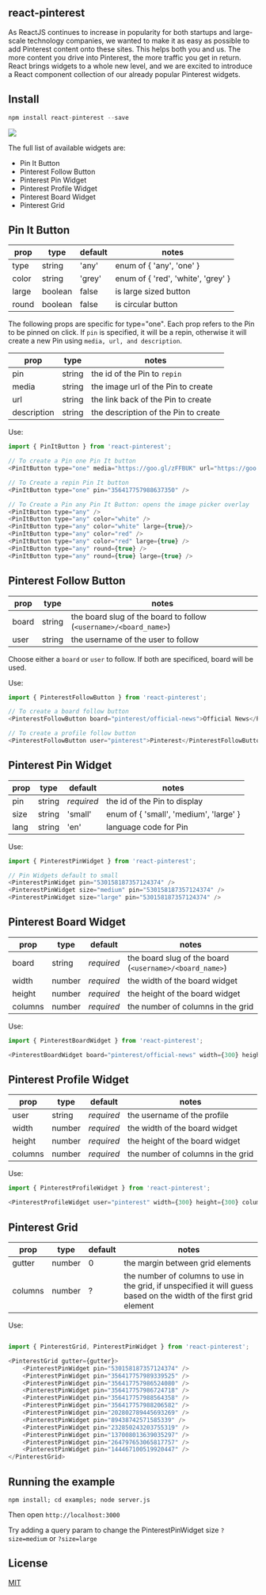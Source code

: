 ## react-pinterest

As ReactJS continues to increase in popularity for both startups and large-scale technology companies, we wanted to make it as easy as possible to add Pinterest content onto these sites. This helps both you and us. The more content you drive into Pinterest, the more traffic you get in return. React brings widgets to a whole new level, and we are excited to introduce a React component collection of our already popular Pinterest widgets.

## Install

``` js
npm install react-pinterest --save
```

![](https://raw.githubusercontent.com/pinterest/react-pinterest/master/examples/images/demo.png)

The full list of available widgets are:
  - Pin It Button
  - Pinterest Follow Button
  - Pinterest Pin Widget
  - Pinterest Profile Widget
  - Pinterest Board Widget
  - Pinterest Grid

## Pin It Button

prop  | type    | default | notes
------| ------- | ------- | ----------
type  | string  | 'any'   | enum of { 'any', 'one' }
color | string  | 'grey'  | enum of { 'red', 'white', 'grey' }
large | boolean | false   | is large sized button
round | boolean | false   | is circular button

The following props are specific for type="one". Each prop refers to the Pin to be pinned on click. If `pin` is specified, it will be a repin, otherwise it will create a new Pin using `media, url, and description`.

prop        | type   | notes
----------- |------- | ----------
pin         | string | the id of the Pin to `repin`
media       | string | the image url of the Pin to create
url         | string | the link back of the Pin to create
description | string | the description of the Pin to create

Use: 
``` js
import { PinItButton } from 'react-pinterest';

// To create a Pin one Pin It button
<PinItButton type="one" media="https://goo.gl/zFFBUK" url="https://goo.gl/hQmcWP" description="Example Stuff"/>

// To Create a repin Pin It button
<PinItButton type="one" pin="356417757988637350" />

// To Create a Pin any Pin It Button: opens the image picker overlay
<PinItButton type="any" />
<PinItButton type="any" color="white" />
<PinItButton type="any" color="white" large={true}/>
<PinItButton type="any" color="red" />
<PinItButton type="any" color="red" large={true} />
<PinItButton type="any" round={true} />
<PinItButton type="any" round={true} large={true} />
```

## Pinterest Follow Button

prop  | type   | notes
----- | ------ | ----------
board | string | the board slug of the board to follow (`<username>/<board_name>`)
user  | string | the username of the user to follow

Choose either a `board` or `user` to follow. If both are specificed, board will be used.

Use:
``` js
import { PinterestFollowButton } from 'react-pinterest';

// To create a board follow button
<PinterestFollowButton board="pinterest/official-news">Official News</PinterestFollowButton>

// To create a profile follow button
<PinterestFollowButton user="pinterest">Pinterest</PinterestFollowButton>
```

## Pinterest Pin Widget

prop | type   | default    | notes
---- | ------ | ---------- | ----------
pin  | string | *required* | the id of the Pin to display
size | string | 'small'    | enum of { 'small', 'medium', 'large' }
lang | string | 'en'       | language code for Pin
 
Use:
``` js
import { PinterestPinWidget } from 'react-pinterest';

// Pin Widgets default to small
<PinterestPinWidget pin="530158187357124374" />
<PinterestPinWidget size="medium" pin="530158187357124374" />
<PinterestPinWidget size="large" pin="530158187357124374" />
```

## Pinterest Board Widget

prop    | type   | default    | notes
------- | ------ | ---------- | ----------
board   | string | *required* | the board slug of the board (`<username>/<board_name>`)
width   | number | *required* | the width of the board widget
height  | number | *required* | the height of the board widget
columns | number | *required* | the number of columns in the grid

Use:
``` js
import { PinterestBoardWidget } from 'react-pinterest';

<PinterestBoardWidget board="pinterest/official-news" width={300} height={300} columns={5} />
```

## Pinterest Profile Widget

prop    | type   | default    | notes
------- | ------ | ---------- | ----------
user    | string | *required* | the username of the profile
width   | number | *required* | the width of the board widget
height  | number | *required* | the height of the board widget
columns | number | *required* | the number of columns in the grid

Use:
``` js
import { PinterestProfileWidget } from 'react-pinterest';

<PinterestProfileWidget user="pinterest" width={300} height={300} columns={5} />
```

## Pinterest Grid

prop    | type   | default | notes
------- | ------ | ------- | ----------
gutter  | number | 0       | the margin between grid elements
columns | number | ?       | the number of columns to use in the grid, if unspecified it will guess based on the width of the first grid element

Use:
``` js

import { PinterestGrid, PinterestPinWidget } from 'react-pinterest';

<PinterestGrid gutter={gutter}>
    <PinterestPinWidget pin="530158187357124374" />
    <PinterestPinWidget pin="356417757989339525" />
    <PinterestPinWidget pin="356417757986524080" />
    <PinterestPinWidget pin="356417757986724718" />
    <PinterestPinWidget pin="356417757988564358" />
    <PinterestPinWidget pin="356417757988206582" />
    <PinterestPinWidget pin="202802789445693269" />
    <PinterestPinWidget pin="89438742571585339" />
    <PinterestPinWidget pin="232850243203755319" />
    <PinterestPinWidget pin="137008013639035297" />
    <PinterestPinWidget pin="264797653065817757" />
    <PinterestPinWidget pin="144467100519920447" />
</PinterestGrid>

```
## Running the example

    npm install; cd examples; node server.js

Then open `http://localhost:3000`

Try adding a query param to change the PinterestPinWidget size `?size=medium` or `?size=large`

## License
[MIT](http://isekivacenz.mit-license.org/)
